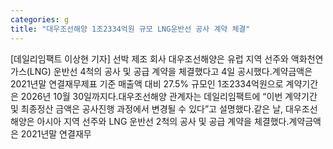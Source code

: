 ```yaml
---
categories: g
title: "대우조선해양 1조2334억원 규모 LNG운반선 공사 계약 체결"
---
```

[데일리임팩트 이상현 기자] 선박 제조 회사 대우조선해양은 유럽 지역 선주와 액화천연가스(LNG) 운반선 4척의 공사 및 공급 계약을 체결했다고 4일 공시했다.계약금액은 2021년말 연결재무제표 기준 매출액 대비 27.5% 규모인 1조2334억원으로 계약기간은 2026년 10월 30일까지다.대우조선해양 관계자는 데일리임팩트에 “이번 계약기간 및 최종정산 금액은 공사진행 과정에서 변경될 수 있다”고 설명했다.같은 날, 대우조선해양은 아시아 지역 선주와 LNG 운반선 2척의 공사 및 공급 계약을 체결했다.계약금액은 2021년말 연결재무